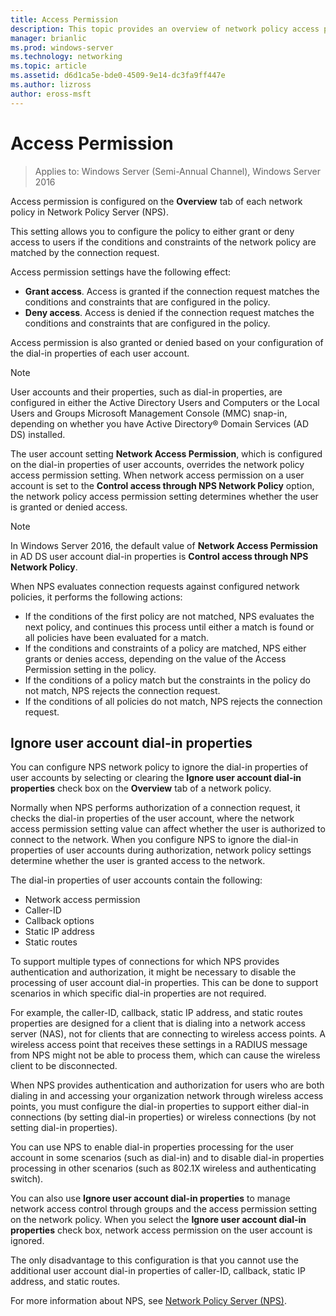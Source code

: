```yaml
---
title: Access Permission
description: This topic provides an overview of network policy access permission for Network Policy Server in Windows Server 2016.
manager: brianlic
ms.prod: windows-server
ms.technology: networking
ms.topic: article
ms.assetid: d6d1ca5e-bde0-4509-9e14-dc3fa9ff447e
ms.author: lizross 
author: eross-msft
---
```


# Access Permission

>Applies to: Windows Server (Semi-Annual Channel), Windows Server 2016

Access permission is configured on the **Overview** tab of each network policy in Network Policy Server (NPS). 

This setting allows you to configure the policy to either grant or deny access to users if the conditions and constraints of the network policy are matched by the connection request. 

Access permission settings have the following effect:

- **Grant access**. Access is granted if the connection request matches the conditions and constraints that are configured in the policy.
- **Deny access**. Access is denied if the connection request matches the conditions and constraints that are configured in the policy.

Access permission is also granted or denied based on your configuration of the dial-in properties of each user account.

>[!NOTE]
>User accounts and their properties, such as dial-in properties, are configured in either the Active Directory Users and Computers or the Local Users and Groups Microsoft Management Console \(MMC\) snap-in, depending on whether you have Active Directory&reg; Domain Services (AD DS) installed.

The user account setting **Network Access Permission**, which is configured on the dial-in properties of user accounts, overrides the network policy access permission setting. When network access permission on a user account is set to the **Control access through NPS Network Policy** option, the network policy access permission setting determines whether the user is granted or denied access.

>[!NOTE]
>In Windows Server 2016, the default value of **Network Access Permission** in AD DS user account dial-in properties is **Control access through NPS Network Policy**.

When NPS evaluates connection requests against configured network policies, it performs the following actions:

- If the conditions of the first policy are not matched, NPS evaluates the next policy, and continues this process until either a match is found or all policies have been evaluated for a match.
- If the conditions and constraints of a policy are matched, NPS either grants or denies access, depending on the value of the Access Permission setting in the policy.
- If the conditions of a policy match but the constraints in the policy do not match, NPS rejects the connection request.
- If the conditions of all policies do not match, NPS rejects the connection request.

## Ignore user account dial-in properties

You can configure NPS network policy to ignore the dial-in properties of user accounts by selecting or clearing the **Ignore user account dial-in properties** check box on the **Overview** tab of a network policy. 

Normally when NPS performs authorization of a connection request, it checks the dial-in properties of the user account, where the network access permission setting value can affect whether the user is authorized to connect to the network. When you configure NPS to ignore the dial-in properties of user accounts during authorization, network policy settings determine whether the user is granted access to the network.

The dial-in properties of user accounts contain the following:

- Network access permission
- Caller-ID
- Callback options
- Static IP address
- Static routes

To support multiple types of connections for which NPS provides authentication and authorization, it might be necessary to disable the processing of user account dial-in properties. This can be done to support scenarios in which specific dial-in properties are not required.

For example, the caller-ID, callback, static IP address, and static routes properties are designed for a client that is dialing into a network access server \(NAS\), not for clients that are connecting to wireless access points. A wireless access point that receives these settings in a RADIUS message from NPS might not be able to process them, which can cause the wireless client to be disconnected.

When NPS provides authentication and authorization for users who are both dialing in and accessing your organization network through wireless access points, you must configure the dial-in properties to support either dial-in connections \(by setting dial-in properties\) or wireless connections \(by not setting dial-in properties\).

You can use NPS to enable dial-in properties processing for the user account in some scenarios \(such as dial-in\) and to disable dial-in properties processing in other scenarios \(such as 802.1X wireless and authenticating switch\).

You can also use **Ignore user account dial-in properties** to manage network access control through groups and the access permission setting on the network policy. When you select the **Ignore user account dial-in properties** check box, network access permission on the user account is ignored.

The only disadvantage to this configuration is that you cannot use the additional user account dial-in properties of caller-ID, callback, static IP address, and static routes.

For more information about NPS, see [Network Policy Server (NPS)](nps-top.md).

